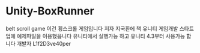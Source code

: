 # Unity-BoxRunner
belt scroll game
이건 횡스크롤 게임입니다
저자 지국환에 책 유니티 게임개발 스타트업에 예제파일을 이용했읍니다
유니티에서 실행가능 하고
유니티 4.3부터 사용가능 합니다
개발자 L1f2D3ve40per
